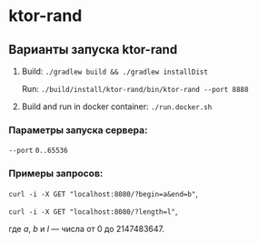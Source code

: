 # ktor-rand

## Варианты запуска ktor-rand

1) Build: ``./gradlew build && ./gradlew installDist``

    Run: ``./build/install/ktor-rand/bin/ktor-rand --port 8888``

2) Build and run in docker container: ``./run.docker.sh``

### Параметры запуска сервера:

  ``--port`` ``0..65536``

### Примеры запросов:

``curl -i -X GET "localhost:8080/?begin=a&end=b"``,

``curl -i -X GET "localhost:8080/?length=l"``,

где _a_, _b_ и _l_ &mdash; числа от 0 до 2147483647.
